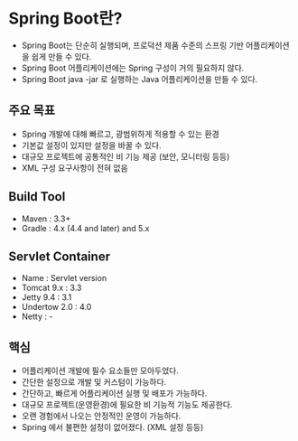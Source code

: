# Spring Boot란?
- Spring Boot는 단순히 실행되며, 프로덕션 제품 수준의 스프링 기반 어플리케이션을 쉽게 만들 수 있다.
- Spring Boot 어플리케이션에는 Spring 구성이 거의 필요하지 않다.
- Spring Boot java -jar 로 실행하는 Java 어플리케이션을 만들 수 있다.

## 주요 목표
- Spring 개발에 대해 빠르고, 광범위하게 적용할 수 있는 환경
- 기본값 설정이 있지만 설정을 바꿀 수 있다.
- 대규모 프로젝트에 공통적인 비 기능 제공 (보안, 모니터링 등등)
- XML 구성 요구사항이 전혀 없음

## Build Tool
- Maven : 3.3+
- Gradle : 4.x (4.4 and later) and 5.x

## Servlet Container
- Name : Servlet version
- Tomcat 9.x : 3.3
- Jetty 9.4 : 3.1
- Undertow 2.0 : 4.0
- Netty : -

## 핵심
- 어플리케이션 개발에 필수 요소들만 모아두었다.
- 간단한 설정으로 개발 및 커스텀이 가능하다.
- 간단하고, 빠르게 어플리케이션 실행 및 배포가 가능하다.
- 대규모 프로젝트(운영환경)에 필요한 비 기능적 기능도 제공한다.
- 오랜 경험에서 나오는 안정적인 운영이 가능하다.
- Spring 에서 불편한 설정이 없어졌다. (XML 설정 등등)

